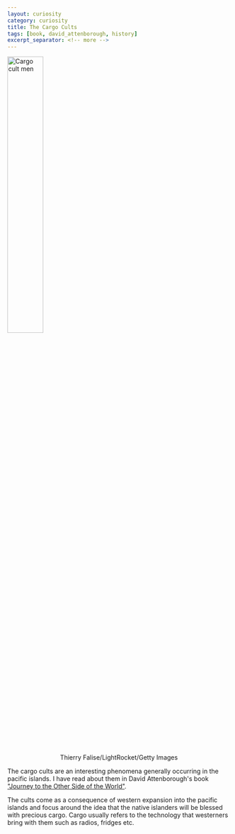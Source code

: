 ```yaml
---
layout: curiosity
category: curiosity
title: The Cargo Cults
tags: [book, david_attenborough, history]
excerpt_separator: <!-- more -->
---
```


<div class="row">
    <div class="col">
        <img src="{{ 'assets/img/cargo-cult-men.jpg' | relative_url }}" alt="Cargo cult men" style="width: 40%;"/>
        <p style="text-align: center;">Thierry Falise/LightRocket/Getty Images</p>
    </div>
    <div class="col">
        The cargo cults are an interesting phenomena generally occurring in the pacific islands. I have read about them in David Attenborough's book <a href="https://www.goodreads.com/book/show/40530691-journeys-to-the-other-side-of-the-world">"Journey to the Other Side of the World"</a>.
    </div>
</div> 

<!-- more -->

The cults come as a consequence of western expansion into the pacific islands and focus around the idea that the native islanders will be blessed with precious cargo. Cargo usually refers to the technology that westerners bring with them such as radios, fridges etc. 
